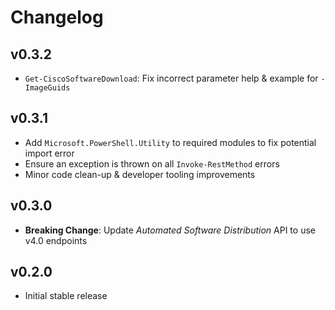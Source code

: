 Changelog
=========

v0.3.2
------

- `Get-CiscoSoftwareDownload`: Fix incorrect parameter help & example for `-ImageGuids`

v0.3.1
------

- Add `Microsoft.PowerShell.Utility` to required modules to fix potential import error
- Ensure an exception is thrown on all `Invoke-RestMethod` errors
- Minor code clean-up & developer tooling improvements

v0.3.0
------

- **Breaking Change**: Update *Automated Software Distribution* API to use v4.0 endpoints

v0.2.0
------

- Initial stable release
